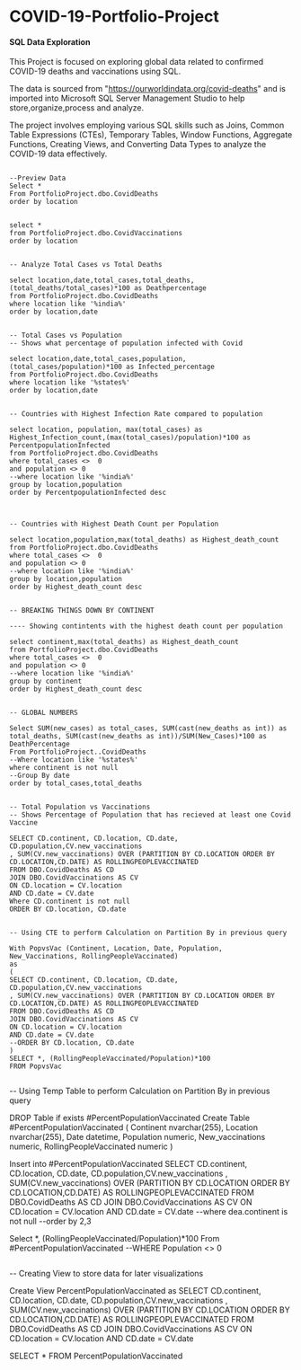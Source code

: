 # COVID-19-Portfolio-Project
#### SQL Data Exploration




This Project is focused on exploring global data related to confirmed COVID-19 deaths and vaccinations using SQL.

The data is sourced from "https://ourworldindata.org/covid-deaths" and is imported into Microsoft SQL Server Management Studio to help store,organize,process and analyze.

The project involves employing various SQL skills such as Joins, Common Table Expressions (CTEs), Temporary Tables, Window Functions, Aggregate Functions, Creating Views, and Converting Data Types to analyze the COVID-19 data effectively.



```

--Preview Data
Select *
From PortfolioProject.dbo.CovidDeaths
order by location

```

```

select *
from PortfolioProject.dbo.CovidVaccinations
order by location

```

```

-- Analyze Total Cases vs Total Deaths

select location,date,total_cases,total_deaths,(total_deaths/total_cases)*100 as Deathpercentage
from PortfolioProject.dbo.CovidDeaths
where location like '%india%'
order by location,date

```


```

-- Total Cases vs Population
-- Shows what percentage of population infected with Covid

select location,date,total_cases,population, (total_cases/population)*100 as Infected_percentage
from PortfolioProject.dbo.CovidDeaths
where location like '%states%'
order by location,date

```


```

-- Countries with Highest Infection Rate compared to population

select location, population, max(total_cases) as Highest_Infection_count,(max(total_cases)/population)*100 as PercentpopulationInfected
from PortfolioProject.dbo.CovidDeaths
where total_cases <>  0
and population <> 0
--where location like '%india%'
group by location,population
order by PercentpopulationInfected desc


```

```

-- Countries with Highest Death Count per Population

select location,population,max(total_deaths) as Highest_death_count
from PortfolioProject.dbo.CovidDeaths
where total_cases <>  0
and population <> 0
--where location like '%india%'
group by location,population
order by Highest_death_count desc

```

```

-- BREAKING THINGS DOWN BY CONTINENT

---- Showing contintents with the highest death count per population

select continent,max(total_deaths) as Highest_death_count
from PortfolioProject.dbo.CovidDeaths
where total_cases <>  0
and population <> 0
--where location like '%india%'
group by continent
order by Highest_death_count desc

```

```

-- GLOBAL NUMBERS

Select SUM(new_cases) as total_cases, SUM(cast(new_deaths as int)) as total_deaths, SUM(cast(new_deaths as int))/SUM(New_Cases)*100 as DeathPercentage
From PortfolioProject..CovidDeaths
--Where location like '%states%'
where continent is not null 
--Group By date
order by total_cases,total_deaths

```

```

-- Total Population vs Vaccinations
-- Shows Percentage of Population that has recieved at least one Covid Vaccine

SELECT CD.continent, CD.location, CD.date, CD.population,CV.new_vaccinations
, SUM(CV.new_vaccinations) OVER (PARTITION BY CD.LOCATION ORDER BY CD.LOCATION,CD.DATE) AS ROLLINGPEOPLEVACCINATED
FROM DBO.CovidDeaths AS CD
JOIN DBO.CovidVaccinations AS CV
ON CD.location = CV.location
AND CD.date = CV.date
Where CD.continent is not null 
ORDER BY CD.location, CD.date

```

```

-- Using CTE to perform Calculation on Partition By in previous query

With PopvsVac (Continent, Location, Date, Population, New_Vaccinations, RollingPeopleVaccinated)
as
(
SELECT CD.continent, CD.location, CD.date, CD.population,CV.new_vaccinations
, SUM(CV.new_vaccinations) OVER (PARTITION BY CD.LOCATION ORDER BY CD.LOCATION,CD.DATE) AS ROLLINGPEOPLEVACCINATED
FROM DBO.CovidDeaths AS CD
JOIN DBO.CovidVaccinations AS CV
ON CD.location = CV.location
AND CD.date = CV.date
--ORDER BY CD.location, CD.date
)
SELECT *, (RollingPeopleVaccinated/Population)*100
FROM PopvsVac


```

-- Using Temp Table to perform Calculation on Partition By in previous query

DROP Table if exists #PercentPopulationVaccinated
Create Table #PercentPopulationVaccinated
(
Continent nvarchar(255),
Location nvarchar(255),
Date datetime,
Population numeric,
New_vaccinations numeric,
RollingPeopleVaccinated numeric
)

Insert into #PercentPopulationVaccinated
SELECT CD.continent, CD.location, CD.date, CD.population,CV.new_vaccinations
, SUM(CV.new_vaccinations) OVER (PARTITION BY CD.LOCATION ORDER BY CD.LOCATION,CD.DATE) AS ROLLINGPEOPLEVACCINATED
FROM DBO.CovidDeaths AS CD
JOIN DBO.CovidVaccinations AS CV
ON CD.location = CV.location
AND CD.date = CV.date
--where dea.continent is not null 
--order by 2,3

Select *, (RollingPeopleVaccinated/Population)*100
From #PercentPopulationVaccinated
--WHERE Population <> 0

```

```


-- Creating View to store data for later visualizations

Create View PercentPopulationVaccinated as
SELECT CD.continent, CD.location, CD.date, CD.population,CV.new_vaccinations
, SUM(CV.new_vaccinations) OVER (PARTITION BY CD.LOCATION ORDER BY CD.LOCATION,CD.DATE) AS ROLLINGPEOPLEVACCINATED
FROM DBO.CovidDeaths AS CD
JOIN DBO.CovidVaccinations AS CV
ON CD.location = CV.location
AND CD.date = CV.date


SELECT *
FROM PercentPopulationVaccinated

```





